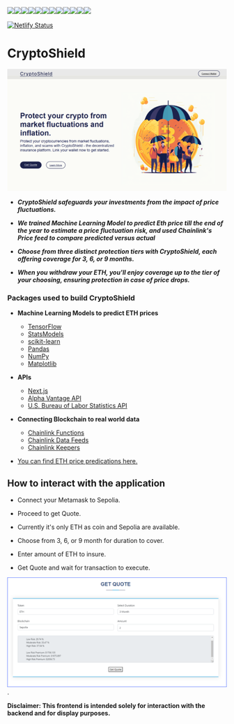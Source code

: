 <img src="https://img.shields.io/badge/node.js%20-%2343853D.svg?&style=for-the-badge&logo=node.js&logoColor=white"/><img src="https://img.shields.io/badge/javascript%20-%23323330.svg?&style=for-the-badge&logo=javascript&logoColor=%23F7DF1E"/><img src="https://img.shields.io/badge/python%20-%2314354C.svg?&style=for-the-badge&logo=python&logoColor=white"/><img src="https://img.shields.io/badge/react%20-%2320232a.svg?&style=for-the-badge&logo=react&logoColor=%2361DAFB"/><img src="https://img.shields.io/badge/Matplotlib-%23ffffff.svg?style=for-the-badge&logo=Matplotlib&logoColor=black"><img src="https://img.shields.io/badge/TensorFlow%20-%23FF6F00.svg?&style=for-the-badge&logo=TensorFlow&logoColor=white" /><img src="https://img.shields.io/badge/pandas%20-%23150458.svg?&style=for-the-badge&logo=pandas&logoColor=white" /><img src="https://img.shields.io/badge/numpy%20-%23013243.svg?&style=for-the-badge&logo=numpy&logoColor=white" /><img src="https://img.shields.io/badge/Jupyter%20-%23F37626.svg?&style=for-the-badge&logo=Jupyter&logoColor=white" /><img src="https://img.shields.io/badge/Solidity-%23363636.svg?style=for-the-badge&logo=solidity&logoColor=white"><img src="https://img.shields.io/badge/Next-black?style=for-the-badge&logo=next.js&logoColor=white"><img src="https://img.shields.io/badge/Chainlink-375BD2?style=for-the-badge&logo=Chainlink&logoColor=white">

[![Netlify Status](https://api.netlify.com/api/v1/badges/53956941-20e3-49b0-8635-e4ac5afa317e/deploy-status)](https://app.netlify.com/sites/cryptoshield-app/deploys)



# CryptoShield

![crypto](./images/CryptoShield.png)


- ***CryptoShield safeguards your investments from the impact of price fluctuations.***

- ***We trained Machine Learning Model to predict Eth price till the end of the year to estimate a price fluctuation risk, and used Chainlink's Price feed to compare predicted versus actual***

- ***Choose from three distinct protection tiers with CryptoShield, each offering coverage for 3, 6, or 9 months.***

- ***When you withdraw your ETH, you'll enjoy coverage up to the tier of your choosing, ensuring protection in case of price drops.***


### Packages used to build CryptoShield

- **Machine Learning Models to predict ETH prices**

    - [TensorFlow](https://www.tensorflow.org/)
    - [StatsModels](https://www.statsmodels.org/stable/index.html)
    - [scikit-learn](https://scikit-learn.org/stable/)
    - [Pandas](https://pandas.pydata.org/)
    - [NumPy](https://numpy.org/)
    - [Matplotlib](https://matplotlib.org/)

- **APIs**

    - [Next.js](https://nextjs.org/)
    - [Alpha Vantage API](https://www.alphavantage.co/documentation/)
    - [U.S. Bureau of Labor Statistics API](https://www.bls.gov/developers/home.htm)

- **Connecting Blockchain to real world data**

    - [Chainlink Functions](https://docs.chain.link/chainlink-functions)
    - [Chainlink Data Feeds](https://data.chain.link/)
    - [Chainlink Keepers](https://docs.chain.link/chainlink-automation/introduction)


-  [You can find ETH price predications here.](./coins/ETH/predictions)


## How to interact with the application

- Connect your Metamask to Sepolia.

- Proceed to get Quote.

- Currently it's only ETH as coin and Sepolia are available.

- Choose from 3, 6, or 9 month for duration to cover.

- Enter amount of ETH to insure.

- Get Quote and wait for transaction to execute.

![quote](./images/quote.png).

**Disclaimer: This frontend is intended solely for interaction with the backend and for display purposes.**





